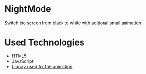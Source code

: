 # NightMode
Switch the screen from black to white
with aditional small animation

# Used Technologies
 - HTML5
 - JavaScript
 - [Library used for the animation](https://animejs.com/)
